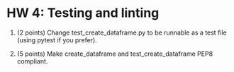 # HW 4: Testing and linting

1. (2 points) Change test_create_dataframe.py to be runnable as a test file (using pytest if you prefer).

1. (5 points) Make create_dataframe and test_create_dataframe PEP8 compliant.
